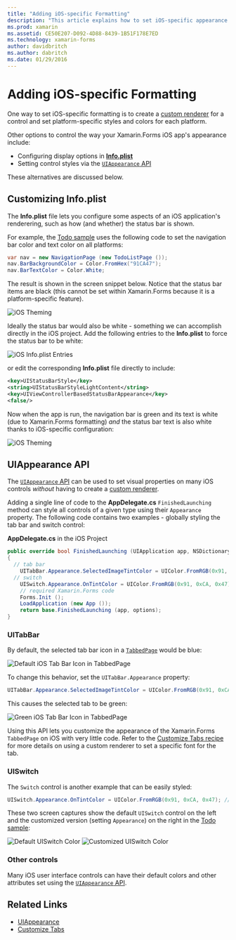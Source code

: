 ```yaml
---
title: "Adding iOS-specific Formatting"
description: "This article explains how to set iOS-specific appearance without using a Xamarin.Forms custom renderer."
ms.prod: xamarin
ms.assetid: CE50E207-D092-4D88-8439-1B51F178E7ED
ms.technology: xamarin-forms
author: davidbritch
ms.author: dabritch
ms.date: 01/29/2016
---
```


# Adding iOS-specific Formatting

One way to set iOS-specific formatting is to create a
[custom renderer](~/xamarin-forms/app-fundamentals/custom-renderer/index.md) for a control
and set platform-specific styles and colors for each platform.

Other options to control the way your Xamarin.Forms iOS app's appearance include:

* Configuring display options in [**Info.plist**](#info-plist)
* Setting control styles via the [`UIAppearance` API](#uiappearance)

These alternatives are discussed below.

<a name="info-plist"/>

## Customizing Info.plist

The **Info.plist** file lets you configure some aspects of an iOS
application's renderering, such as how (and whether) the status bar is
shown.

For example, the [Todo sample](https://developer.xamarin.com/samples/xamarin-forms/Todo/) uses the following
code to set the navigation bar color and text color on all platforms:

```csharp
var nav = new NavigationPage (new TodoListPage ());
nav.BarBackgroundColor = Color.FromHex("91CA47");
nav.BarTextColor = Color.White;
```

The result is shown in the screen snippet below. Notice that the status bar
items are black (this cannot be set within Xamarin.Forms because it is
a platform-specific feature).

![](theme-images/status-default-sml.png "iOS Theming")

Ideally the status bar would also be white - something we can accomplish
directly in the iOS project. Add the following entries to the **Info.plist** to
force the status bar to be white:

![](theme-images/info-plist.png "iOS Info.plist Entries")

or edit the corresponding **Info.plist** file directly to include:

```xml
<key>UIStatusBarStyle</key>
<string>UIStatusBarStyleLightContent</string>
<key>UIViewControllerBasedStatusBarAppearance</key>
<false/>
```

Now when the app is run, the navigation bar is green and its text is white
(due to Xamarin.Forms formatting) *and* the status bar text is also white
thanks to iOS-specific configuration:

![](theme-images/status-white-sml.png "iOS Theming")

<a name="uiappearance"/>

## UIAppearance API

The [`UIAppearance` API](~/ios/user-interface/ios-ui/introduction-to-the-appearance-api.md)
can be used to set visual properties on many iOS controls
*without* having to create a [custom renderer](~/xamarin-forms/app-fundamentals/custom-renderer/index.md).

Adding a single line of code to the **AppDelegate.cs** `FinishedLaunching`
method can style all controls of a given type using their `Appearance` property. The
following code contains two examples - globally styling the tab bar and switch control:

**AppDelegate.cs** in the iOS Project

```csharp
public override bool FinishedLaunching (UIApplication app, NSDictionary options)
{
  // tab bar
    UITabBar.Appearance.SelectedImageTintColor = UIColor.FromRGB(0x91, 0xCA, 0x47); // green
  // switch
    UISwitch.Appearance.OnTintColor = UIColor.FromRGB(0x91, 0xCA, 0x47); // green
    // required Xamarin.Forms code
    Forms.Init ();
    LoadApplication (new App ());
    return base.FinishedLaunching (app, options);
}
```

### UITabBar

By default, the selected tab bar icon in a
[`TabbedPage`](~/xamarin-forms/app-fundamentals/navigation/tabbed-page.md)
would be blue:

![](theme-images/tabbar-default.png "Default iOS Tab Bar Icon in TabbedPage")

To change this behavior, set the `UITabBar.Appearance` property:

```csharp
UITabBar.Appearance.SelectedImageTintColor = UIColor.FromRGB(0x91, 0xCA, 0x47); // green
```

This causes the selected tab to be green:

![](theme-images/tabbar-custom.png "Green iOS Tab Bar Icon in TabbedPage")

Using this API lets you customize the appearance of the Xamarin.Forms
`TabbedPage` on iOS with very little code. Refer to the
[Customize Tabs recipe](https://github.com/xamarin/recipes/tree/master/Recipes/xamarin-forms/iOS/customize-tabs)
for more details on using a custom renderer to set a specific font for the tab.

### UISwitch

The `Switch` control is another example that can be easily styled:

```csharp
UISwitch.Appearance.OnTintColor = UIColor.FromRGB(0x91, 0xCA, 0x47); // green
```

These two screen captures show the default `UISwitch` control on the left
and the customized version (setting `Appearance`) on the right in the
[Todo sample](https://developer.xamarin.com/samples/xamarin-forms/Todo/):

![](theme-images/switch-default.png "Default UISwitch Color") ![](theme-images/switch-custom.png "Customized UISwitch Color")

### Other controls

Many iOS user interface controls can have their default colors and other attributes set using
the [`UIAppearance` API](~/ios/user-interface/ios-ui/introduction-to-the-appearance-api.md).



## Related Links

- [UIAppearance](~/ios/user-interface/ios-ui/introduction-to-the-appearance-api.md)
- [Customize Tabs](https://github.com/xamarin/recipes/tree/master/Recipes/xamarin-forms/iOS/customize-tabs)
